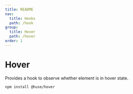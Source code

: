 ```yaml
---
title: README
nav:
  title: Hooks
  path: /hook
group:
  title: Hover
  path: /hover
order: 1
---
```


# Hover

Provides a hook to observe whether element is in hover state.

```shell
npm install @huse/hover
```